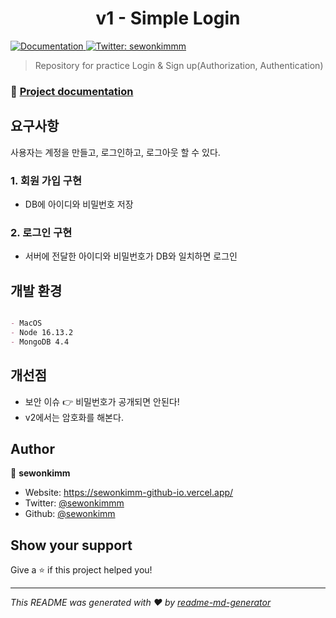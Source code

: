 <h1 align="center">v1 - Simple Login</h1>
<p>
  <a href="ready..." target="_blank">
    <img alt="Documentation" src="https://img.shields.io/badge/documentation-yes-brightgreen.svg" />
  </a>
  <a href="https://twitter.com/sewonkimmm" target="_blank">
    <img alt="Twitter: sewonkimmm" src="https://img.shields.io/twitter/follow/sewonkimmm.svg?style=social" />
  </a>
</p>

> Repository for practice Login & Sign up(Authorization, Authentication)

### 📘 [Project documentation](ready...)


## 요구사항

사용자는 계정을 만들고, 로그인하고, 로그아웃 할 수 있다.
### 1. 회원 가입 구현

- DB에 아이디와 비밀번호 저장

### 2. 로그인 구현

- 서버에 전달한 아이디와 비밀번호가 DB와 일치하면 로그인



## 개발 환경

```markdown

- MacOS
- Node 16.13.2
- MongoDB 4.4


```



## 개선점

- 보안 이슈 👉  비밀번호가 공개되면 안된다!
- v2에서는 암호화를 해본다.



## Author

👤 **sewonkimm**

* Website: https://sewonkimm-github-io.vercel.app/
* Twitter: [@sewonkimmm](https://twitter.com/sewonkimmm)
* Github: [@sewonkimm](https://github.com/sewonkimm)

## Show your support

Give a ⭐️ if this project helped you!

***
_This README was generated with ❤️ by [readme-md-generator](https://github.com/kefranabg/readme-md-generator)_
